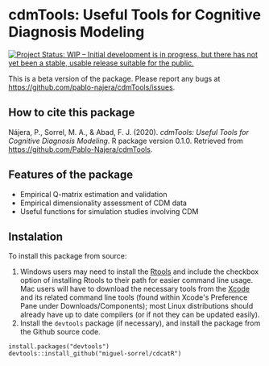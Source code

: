 # cdmTools: Useful Tools for Cognitive Diagnosis Modeling
[![Project Status: WIP – Initial development is in progress, but there has not yet been a stable, usable release suitable for the public.](https://www.repostatus.org/badges/latest/wip.svg)](https://www.repostatus.org/#wip)

This is a beta version of the package. Please report any bugs at https://github.com/pablo-najera/cdmTools/issues.
## How to cite this package
Nájera, P., Sorrel, M. A., & Abad, F. J. (2020). *cdmTools: Useful Tools for Cognitive Diagnosis Modeling*. R package version 0.1.0. Retrieved from https://github.com/Pablo-Najera/cdmTools.
## Features of the package
* Empirical Q-matrix estimation and validation
* Empirical dimensionality assessment of CDM data
* Useful functions for simulation studies involving CDM
## Instalation
To install this package from source:
1. Windows users may need to install the [Rtools](https://cran.r-project.org/bin/windows/Rtools/) and include the checkbox option of installing Rtools to their path for easier command line usage. Mac users will have to download the necessary tools from the [Xcode](https://apps.apple.com/ca/app/xcode/id497799835?mt=12) and its related command line tools (found within Xcode's Preference Pane under Downloads/Components); most Linux distributions should already have up to date compilers (or if not they can be updated easily).
2. Install the `devtools` package (if necessary), and install the package from the Github source code.

`install.packages("devtools")`<br>`devtools::install_github("miguel-sorrel/cdcatR")`
